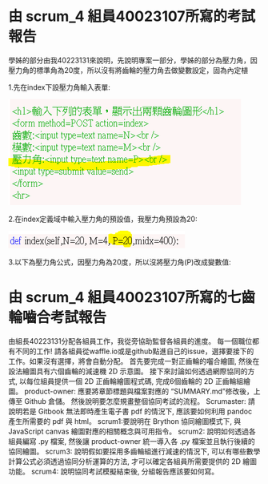 # 由 scrum_4 組員40023107所寫的考試報告
學姊的部分由我40223131來說明，先說明專案一部分，學姊的部分為壓力角，因壓力角的標準角為20度，所以沒有將齒輪的壓力角去做變數設定，固為內定植

1.先在index下設壓力角輸入表單:

![](擷取01.PNG)

2.在index定義域中輸入壓力角的預設值，我壓力角預設為20:

![](擷取02.PNG)

3.以下為壓力角公式，因壓力角為20度，所以沒將壓力角(P)改成變數值:






# 由 scrum_4 組員40023107所寫的七齒輪嚙合考試報告
由組長40223131分配各組員工作，我從旁協助監督各組員的進度。
每一個職位都有不同的工作!
請各組員從waffle.io或是github點進自己的issue，選擇要接下的工作。如果沒有選擇，將會自動分配。
首先要完成一對正齒輪的囓合繪圖, 然後在設法繪圖具有六個齒輪的減速機 2D 示意圖。
接下來討論如何透過網際協同的方式, 以每位組員提供一個 2D 正齒輪繪圖程式碼, 完成6個齒輪的 2D 正齒輪組繪圖。
product-owner: 應要將章節標題與檔案對應的 “SUMMARY.md”修改後，上傳至 Github 倉儲。
然後說明要怎麼規畫整個協同考試的流程。
Scrumaster: 請說明若是 Gitbook 無法即時產生電子書 pdf 的情況下, 應該要如何利用 pandoc 產生所需要的 pdf 與 html。
scrum1:要說明在 Brython 協同繪圖模式下, 與 JavaScript canvas 繪圖對應的相關概念與可用指令。
scrum2: 說明如何透過各組員編寫 .py 檔案, 然後讓 product-owner 統一導入各 .py 檔案並且執行後續的協同繪圖。
scrum3: 說明假如要採用多齒輪組進行減速的情況下, 可以有哪些數學計算公式必須透過協同分析運算的方法, 才可以確定各組員所需要提供的 2D 繪圖功能。
scrum4: 說明協同考試模擬結束後, 分組報告應該要如何寫。
